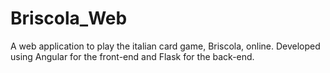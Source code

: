 # Briscola_Web

A web application to play the italian card game, Briscola, online.
Developed using Angular for the front-end and Flask for the back-end.
